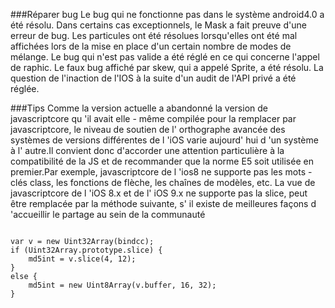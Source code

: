 ###Réparer bug
Le bug qui ne fonctionne pas dans le système android4.0 a été résolu.
Dans certains cas exceptionnels, le Mask a fait preuve d'une erreur de bug.
Les particules ont été résolues lorsqu'elles ont été mal affichées lors de la mise en place d'un certain nombre de modes de mélange.
Le bug qui n'est pas valide a été réglé en ce qui concerne l'appel de raphic.
Le faux bug affiché par skew, qui a appelé Sprite, a été résolu.
La question de l'inaction de l'IOS à la suite d'un audit de l'API privé a été réglée.

###Tips
Comme la version actuelle a abandonné la version de javascriptcore qu 'il avait elle - même compilée pour la remplacer par javascriptcore, le niveau de soutien de l' orthographe avancée des systèmes de versions différentes de l 'iOS varie aujourd' hui d 'un système à l' autre.Il convient donc d'accorder une attention particulière à la compatibilité de la JS et de recommander que la norme E5 soit utilisée en premier.Par exemple, javascriptcore de l 'ios8 ne supporte pas les mots - clés class, les fonctions de flèche, les chaînes de modèles, etc.
La vue de javascriptcore de l 'iOS 8.x et de l' iOS 9.x ne supporte pas la slice, peut être remplacée par la méthode suivante, s' il existe de meilleures façons d 'accueillir le partage au sein de la communauté

```

var v = new Uint32Array(bindcc);
if (Uint32Array.prototype.slice) {
    md5int = v.slice(4, 12);
}
else {
    md5int = new Uint8Array(v.buffer, 16, 32);
}
```
